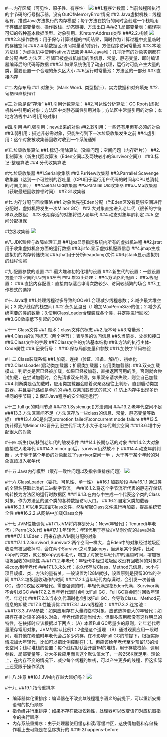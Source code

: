 #一.内存区域（可见性、原子性、有序性）
![](https://github.com/HelloWucq/working-knowledge-point/raw/master/%E5%AD%A6%E4%B9%A0%E5%9B%BE%E7%89%87/Java%E5%86%85%E5%AD%98%E7%BB%93%E6%9E%84.png)
##1.程序计数器：当前线程所执行的字节码的行号指示器，没有OutOfMemoryError情况
##2.Java虚拟机栈：线程私有，描述Java方法执行的内存模型；每个方法在执行的同时会创建一个栈帧用于存储局部变量表、操作数栈、动态链接、方法出口
###2.1.局部变量表：编译期可知的各种基本数据类型、对象引用、和returnAddress类型
###2.2.栈帧
![](https://github.com/HelloWucq/working-knowledge-point/raw/master/%E5%AD%A6%E4%B9%A0%E5%9B%BE%E7%89%87/%E6%A0%88%E5%B8%A7%E7%9A%84%E5%86%85%E5%AD%98%E7%BB%93%E6%9E%84.png)
###2.3.操作数栈：用于保存计算过程的中间结果，同时作为计算过程中变量临时的存储空间
###2.4.帧数据区:访问常量池的指针，方便程序访问常量池
##3.本地方法栈：为虚拟机中使用Native方法服务
##4.Java堆：几乎所有的对象实例都在此分配
##5.方法区：存储已被虚拟机加载的类信息、常量、静态变量、即时编译器编译后的代码等数据
###5.1.如果系统使用了动态代理，运行时可能产生大量的类，需要设置一个合理的永久区大小
##6.运行时常量池：方法区的一部分
##7.直接内存


#二.内存布局
##1.对象头（Mark Word、类型指针）、实力数据和对齐填充
##2.句柄和直接指针



#三.对象是否“存活”
##1.引用计数算法：
##2.可达性分析算法：GC Roots(虚拟机栈中引用的对象；方法区中类静态属性引用对象；方法区中常量引用的对象；本地方法栈中JNI引用的对象)

#四.引用
##1.强引用：new出来的对象
##2.软引用：一些还有用但非必须的对象
##3.弱引用：描述非必需对象，只能生存到下一次垃圾收集发生之前
##4.虚引用：这个对象被收集器回收时收到一个系统通知


#五.垃圾收集算法
##1.标记-清除算法（效率问题；空间问题（内存碎片））
##2.复制算法（新生代回收算法（Eden空间以及两块较小的Survivor空间））
##3.标记-整理算法
##4.分代收集算法

#六.垃圾收集器
##1.Serial收集器
##2.ParNew收集器
##3.Parrallel Scavenge收集器（达到一个可控制的吞吐量（CPU用于运行用户代码的时间与CPU总消耗的时间比值））
##4.Serial Old收集器
##5.Parallel Old收集器
##6.CMS收集器（获取最短回收停顿时间）
##7.G1收集器

#七.内存分配与回收策略
##1.对象优先在Eden分配（当Eden区没有足够空间进行分配时，虚拟机将发生一次Minor GC）
##2.大对象直接进入老年代（很长的字符串以及数组）
##3.长期存活的对象将进入老年代
##4.动态对象年龄判定
##5.空间分配担保

#垃圾收集器
![](https://github.com/HelloWucq/working-knowledge-point/raw/master/%E5%AD%A6%E4%B9%A0%E5%9B%BE%E7%89%87/%E5%9E%83%E5%9C%BE%E6%94%B6%E9%9B%86%E5%99%A8.png)

#八.JDK监控与故障处理工具
##1.jps显示指定系统内所有的虚拟机进程
##2.jstat用于收集虚拟机各方面的运行数据
##3.jinfo.显示虚拟机配置信息
##4.jmap生成虚拟机的内存转储快照
##5.jhat用于分析heapdump文件
##6.jstack显示虚拟机的线程快照



#九.配置参数的设置
##1.最大堆和初始化堆的设置
##2.新生代的设置：一般设置为整个堆空间的1/3到1/4左右
##3.堆溢出处理：
##4.方法区的配置：
##5.栈配置：
##6.直接内存配置：直接内存适合申请次数较少、访问较频繁的场合
##7.工作模式的选择

#十.Java堆
##1.处理线程过多导致的OOM(1.合理减少线程总数；2.减少最大堆空间；3.减少线程的栈空间)
##2.永久区溢出（1.增加MaxPermSize的值；2.减少系统需要的类的数量；3.使用ClassLoader合理装载各个类，并定期进行回收）
##3.GC效率低下引起的OOM



#十一.Class文件
##1.魔术：class文件的标志
##2.版本号
##3.常量池：
##4.Class的访问标志（两个字节）：表明类的访问信息
##5.当前类、父类和接口
##6.Class文件的字段
##7.Class文件的方法基本结构
##8.方法的执行主体-Code属性
##9.记录行号：
##10.保存局部变量和参数
##11.加快字节码校验


#十二.Class装载系统
##1.加载、连接（验证、准备、解析）、初始化
##2.ClassLoader(启动类加载器；扩展类加载器；应用类加载器):
##3.双亲加载模式：判断类是否已经被加载，如果已经被加载，直接返回可用的类，否则就会尝试加载，在尝试加载时，会先请求双亲处理，如果双亲请求失败，则会自己加载
##4.判断类是否加载时，应用类加载器会顺着双亲路径往上判断，直到启动类加载器。并且委托路线是单向的
##5.双亲加载模式的意义（1.防止内存中出现多份相同的字节码；2.保证Java程序的安全稳定运行）

#十三.full gc的时间节点
###13.1.System.gc()方法调用
###13.2.老年代空间不足
###13.3.方法区空间不足（方法区存放一些class的信息、常量、静态变量等数据）
###13.4.GC是出现promotion failed和concurrent mode failure
###13.5.统计得到的Minor GC晋升到旧生代平均大小大于老年代剩余空间
###13.6.堆中分配很大的对象

#十四.新生代转移到老年代的触发条件
###14.1.长期存活的对象
###14.2.大对象直接进入老年代
###14.3.minor gc后，survivor仍然放不下
###14.4.动态年龄判断 ，大于等于某个年龄的对象超过了survivor空间一半 ，大于等于某个年龄的对象直接进入老年代

#十五.Java内存模型（缓存一致性问题以及指令重排序问题）
![](https://github.com/HelloWucq/working-knowledge-point/raw/master/%E5%AD%A6%E4%B9%A0%E5%9B%BE%E7%89%87/JMM%E5%86%85%E5%AD%98%E6%A8%A1%E5%9E%8B.png)

#十六.ClassLoader（委托、可见性、单一性）
##16.1.加载阶段
###16.1.1.通过类的全限名获取此类的二进制字节流。
###16.1.2.将这个字节流所代表的静态存储结构转换为方法区的运行时数据区
###16.1.3.在内存中生成一个代表这个类的Class对象，作为方法区的这个类的各种数据访问入口。
##.16.2.自定义类加载器
###16.2.1.可以用来加密Class文件，然后解密Class文件进行再加载，提高系统安全性
###16.2.2.从网络中加载Class文件

#十七.JVM性能调优
##17.1.JVM将内存划分为：New(年轻代)；Tenured(年老代)；Perm(永久代)
###17.1.1.年轻代：年轻代用于存放JVM刚分配的Java对象
####17.1.1.1.Eden：用来存放JVM刚分配的对象
####17.1.1.2.Survivor1,Survivor2:两个空间一样大，当Eden中的对象经过垃圾回收没有被回收掉时，会在两个Survivor之间来回copy，当满足某个条件，比如copy的次数，就会被copy到年老代，增加了对象在年轻代中的逗留时间，增加被垃圾回收的可能性
###17.1.2.年老代：年轻代中经过垃圾回收没有回收掉的对象将被copy到年老代
###17.1.3.永久代：永久代存放Class、Method元信息，大小与项目规模、类、方法的量有关，一般设置为128M就够，设置原则是预留30%的空间
##17.2.垃圾回收动作的时间
###17.2.1.当年轻代内存满时，会引发一次普通GC，该GC仅回收年轻代。需要强调的时，年轻代满是指Eden代满，Survivor满不会引发GC
###17.2.2.当年老代满时会引发Full GC，Full GC将会同时回收年轻代、年老代
###17.2.3.当永久代满时也会引发Full GC，会导致Class、Method元信息的卸载
##17.3.性能调优
###17.3.1.Java线程池：
###17.3.2.连接池：
###17.3.3.JVM参数：如果应用存在大量的临时对象，应该选择更大的年轻代；如果存在相对较多的持久对象，年老代应该适当增大。但很多应用都没有这样明显的特性，在抉择时应该根据以下两点：（A）本着Full GC尽量少的原则，让年老代尽量缓存常用对象，JVM的默认比例1：2也是这个道理 （B）通过观察应用一段时间，看其他在峰值时年老代会占多少内存，在不影响Full GC的前提下，根据实际情况加大年轻代，比如可以把比例控制在1：1。但应该给年老代至少预留1/3的增长空间；线程堆栈的设置：每个线程默认会开启1M的堆栈，用于存放栈帧、调用参数、局部变量等，对大多数应用而言这个默认值太了，一般256K就足用。理论上，在内存不变的情况下，减少每个线程的堆栈，可以产生更多的线程，但这实际上还受限于操作系统

#十八.注意
##18.1.JVM内存越大越好吗？
![](https://github.com/HelloWucq/working-knowledge-point/raw/master/%E5%AD%A6%E4%B9%A0%E5%9B%BE%E7%89%87/%E6%B6%88%E6%81%AF%E4%B8%AD%E9%97%B4%E4%BB%B6%E8%BF%90%E8%A1%8C%E6%B5%81%E7%A8%8B.png)



#十九.
##19.1.指令重排序
- 编译器优化重排序：编译器在不改变单线程程序语义的前提下，可以重新安排语句的执行顺序
- 指令级并行重排序：如果不存在数据依赖性，处理器可以改变语句对应机器指令的执行顺序
- 内存系统重排序：由于处理器使用缓存和读/写缓冲区，这使得加载和存储操作看上去可能是在乱序执行的
##19.2.happens-before